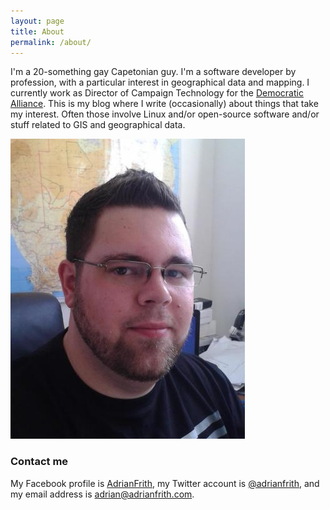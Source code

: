 ```yaml
---
layout: page
title: About
permalink: /about/
---
```


I'm a 20-something gay Capetonian guy. I'm a software developer by profession, with a particular interest in geographical data and mapping. I currently work as Director of Campaign Technology for the [Democratic Alliance](http://www.da.org.za/). This is my blog where I write (occasionally) about things that take my interest. Often those involve Linux and/or open-source software and/or stuff related to GIS and geographical data.

![Picture of me](/images/selfie.jpeg)

### Contact me

My Facebook profile is [AdrianFrith](https://www.facebook.com/AdrianFrith), my Twitter account is [@adrianfrith](https://twitter.com/adrianfrith), and my email address is [adrian@adrianfrith.com](mailto:adrian@adrianfrith.com).
